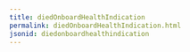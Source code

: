 ```yaml
---
title: diedOnboardHealthIndication
permalink: diedOnboardHealthIndication.html
jsonid: diedonboardhealthindication
---
```

